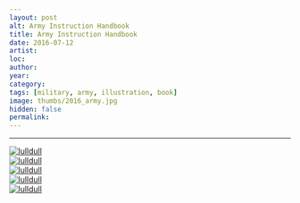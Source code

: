 ```yaml
---
layout: post
alt: Army Instruction Handbook
title: Army Instruction Handbook
date: 2016-07-12
artist: 
loc: 
author: 
year: 
category: 
tags: [military, army, illustration, book]
image: thumbs/2016_army.jpg
hidden: false
permalink:
---
```






---



<div class="post_image">
	<a href="{{ site.baseurl }}/images/posts/2016_army/001.jpg" target="_blank">
	<img src="{{ site.baseurl }}/images/posts/2016_army/001.jpg" alt="lulldull"></a>
</div>

<div class="post_image">
	<a href="{{ site.baseurl }}/images/posts/2016_army/002.jpg" target="_blank">
	<img src="{{ site.baseurl }}/images/posts/2016_army/002.jpg" alt="lulldull"></a>
</div>

<div class="post_image">
	<a href="{{ site.baseurl }}/images/posts/2016_army/003.jpg" target="_blank">
	<img src="{{ site.baseurl }}/images/posts/2016_army/003.jpg" alt="lulldull"></a>
</div>

<div class="post_image">
	<a href="{{ site.baseurl }}/images/posts/2016_army/004.jpg" target="_blank">
	<img src="{{ site.baseurl }}/images/posts/2016_army/004.jpg" alt="lulldull"></a>
</div>

<div class="post_image">
	<a href="{{ site.baseurl }}/images/posts/2016_army/005.jpg" target="_blank">
	<img src="{{ site.baseurl }}/images/posts/2016_army/005.jpg" alt="lulldull"></a>
</div>